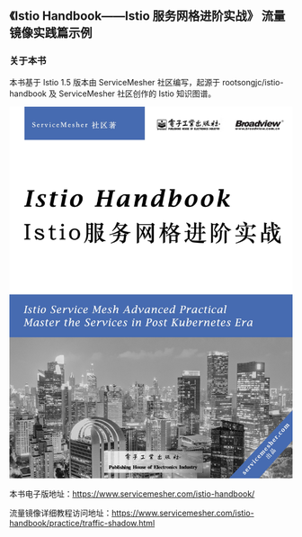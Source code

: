 
## 《Istio Handbook——Istio 服务网格进阶实战》 流量镜像实践篇示例



### 关于本书
本书基于 Istio 1.5 版本由 ServiceMesher 社区编写，起源于 rootsongjc/istio-handbook 及 ServiceMesher 社区创作的 Istio 知识图谱。

![Istio Handbook——Istio 服务网格进阶实战](cover.jpg)

本书电子版地址：https://www.servicemesher.com/istio-handbook/

流量镜像详细教程访问地址：https://www.servicemesher.com/istio-handbook/practice/traffic-shadow.html